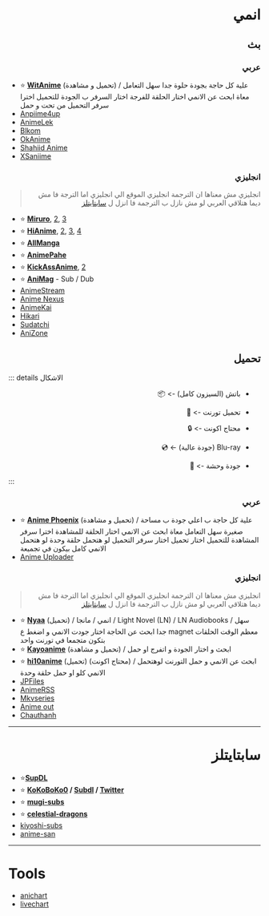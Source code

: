 # <div dir="rtl">انمي</div>

## <div dir="rtl">بث</div>

### <div dir="rtl">عربي</div>

* ⭐ **[WitAnime](https://witanime.quest/)** (تحميل و مشاهدة) / علية كل حاجة بجودة حلوة جدا سهل التعامل معاة ابحث عن الانمي اختار الحلقة للفرجة اختار السرفر ب الجودة للتحميل اخترا سرفر التحميل من تحت و حمل
* [Anpiime4up](https://anpiime4up.online/)
* [AnimeLek](https://animelek.vip/)
* [Blkom](https://blkom.com/) 
* [OkAnime](https://www.okanime.tv/) 
* [Shahiid Anime](https://shahiid-anime.net/) 
* [XSaniime](https://xsaniime.net/) 

### <div dir="rtl">انجليزي</div>
<div dir="rtl">

> انجليزي مش معناها ان الترجمة انجليزي الموقع الي انجليزي اما الترجة فا مش ديما هتلاقي العربي لو مش نازل ب الترجمة فا انزل ل [سابتايتلز](#سابتايتلز)
</div>

* ⭐ **[Miruro](https://www.miruro.tv/)**, [2](https://www.miruro.online/), [3](https://www.miruro.com/)
* ⭐ **[HiAnime](https://hianime.to/)**, [2](https://hianime.nz/), [3](https://hianime.mn/), [4](https://hianime.sx/)
* ⭐ **[AllManga](https://allmanga.to/)**
* ⭐ **[AnimePahe](https://animepahe.ru/)**
* ⭐ **[KickAssAnime](https://kickassanime.mx/)**, [2](https://watchanime.io/)
* ⭐ **[AniMag](https://animag.to/)** - Sub / Dub
* [AnimeStream](https://anime.uniquestream.net/)
* [Anime Nexus](https://anime.nexus/)
* [AnimeKai](https://animekai.to/home)
* [Hikari](https://hikari.gg/)
* [Sudatchi](https://sudatchi.com/)
* [AniZone](https://anizone.to/)

## <div dir="rtl">تحميل</div>

::: details الاشكال

<div dir="rtl">

* باتش (السيزون كامل) -> <span style="display: inline-flex; align-items: center;">📦</span>

* تحميل تورنت -> <span style="display: inline-flex; align-items: center;">🧲</span>

* محتاج اكونت -> <span style="display: inline-flex; align-items: center;">🔒</span>

* Blu-ray (جودة عالية) -> <span style="display: inline-flex; align-items: center;">💿</span>

* جودة وحشة -> <span style="display: inline-flex; align-items: center;">💩</span>

</div>

:::

### <div dir="rtl">عربي</div>

* ⭐ **[Anime Phoenix](https://anime-phoenix.com/)** <Badge text="📦 💿"/>  (تحميل و مشاهدة) / علية كل حاجة ب اعلي جودة ب مساحة صغيرة سهل التعامل معاة ابحث عن الانمي اختار الحلقة للمشاهدة اخترا سرفر المشاهدة للتحميل اختار تحميل اختار سرفر التحميل لو هتحمل حلقة وحدة لو هتحمل الانمي كامل بيكون في تجميعة
* [Anime Uploader](https://www.animeuploader.com/) <Badge text="📦 💩"/>

### <div dir="rtl">انجليزي</div>
<div dir="rtl">

> انجليزي مش معناها ان الترجمة انجليزي الموقع الي انجليزي اما الترجة فا مش ديما هتلاقي العربي لو مش نازل ب الترجمة فا انزل ل [سابتايتلز](#سابتايتلز)
</div>

* ⭐ **[Nyaa](https://nyaa.si/)** <Badge text="📦 🧲 💿"/>  (تحميل) / انمي / مانجا / Light Novel (LN) / LN Audiobooks / سهل جدا ابحث عن الحاجة اختار جودت الانمي و اضغط ع magnet معظم الوقت الحلقات بتكون متجمعا في تورنت واحد
* ⭐ **[Kayoanime](https://kayoanime.com/)** <Badge text="📦"/> (تحميل و مشاهدة) / ابحث و اختار الجودة و اتفرج او حمل 
* ⭐ **[hi10anime](https://hi10anime.com/)** <Badge text="🔒 📦 🧲"/> (تحميل) (محتاج اكونت) / ابحث عن الانمي و حمل التورنت لوهتحمل الانمي كلو او حمل حلقة وحدة 
* [JPFiles](https://jpfiles.net/) <Badge text="💿"/>
* [AnimeRSS](https://animerss.com/) <Badge text="💿"/>
* [Mkvseries](https://mkvseries.com/) <Badge text="📦"/>
* [Anime out](https://www.animeout.xyz/) <Badge text="🔒"/>
* [Chauthanh](https://chauthanh.info/) <Badge text="🔒"/>
___

# <div dir="rtl">سابتايتلز</div>

* ⭐**[SupDL](https://subdl.com)**
* ⭐ **[KoKoBoKo0](https://t.me/+VsSZt_n3nm3RDn3Q) / [Subdl](https://subdl.com/u/KokoBoKo0) / [Twitter](https://twitter.com/KoKoBoKo0)**
* ⭐ **[mugi-subs](https://www.mugi-subs.com/?m=1)**
* ⭐ **[celestial-dragons](https://www.celestial-dragons.com/)**
* [kiyoshi-subs](http://www.kiyoshi-subs.com/?m=1)
* [anime-san](https://www.anime-san.com/) 
___
# Tools

* [anichart](https://anichart.net/) 
* [livechart](https://www.livechart.me/)



